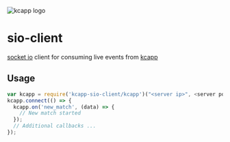 ![kcapp logo](https://raw.githubusercontent.com/kcapp/frontend/master/public/images/logo.png)

# sio-client
[socket io](https://socket.io/) client for consuming live events from [kcapp](https://github.com/kcapp/frontend)


## Usage
```javascript
var kcapp = require('kcapp-sio-client/kcapp')("<server ip>", <server port>);
kcapp.connect(() => {
  kcapp.on('new_match', (data) => {
    // New match started
  });
  // Additional callbacks ...
});
```
